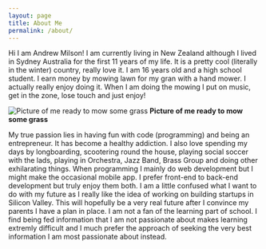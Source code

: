 ```yaml
---
layout: page
title: About Me
permalink: /about/
---
```


Hi I am Andrew Milson! I am currently living in New Zealand although I lived in Sydney Australia for the first 11 years of my life. It is a pretty cool (literally in the winter) country, really love it. I am 16 years old and a high school student. I earn money by mowing lawn for my gran with a hand mower. I actually really enjoy doing it. When I am doing the mowing I put on music, get in the zone, lose touch and just enjoy!

![Picture of me ready to mow some grass](images/mower-and-i.jpg)
__Picture of me ready to mow some grass__

My true passion lies in having fun with code (programming) and being an entrepreneur. It has become a healthy addiction. I also love spending my days by longboarding, scootering round the house, playing social soccer with the lads, playing in Orchestra, Jazz Band, Brass Group and doing other exhilarating things. When programming I mainly do web development but I might make the occasional mobile app. I prefer front-end to back-end development but truly enjoy them both. I am a little confused what I want to do with my future as I really like the idea of working on building startups in Silicon Valley. This will hopefully be a very real future after I convince my parents I have a plan in place. I am not a fan of the learning part of school. I find being fed information that I am not passionate about makes learning extremly difficult and I much prefer the approach of seeking the very best information I am most passionate about instead.
